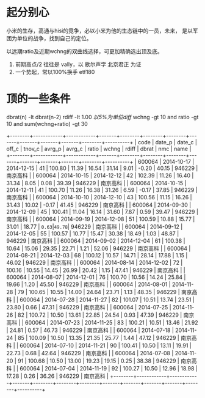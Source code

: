 # 起分别心

  小米的生存，高通与hisi的竞争，必以小米为他的生态链中的一员，未来，
  是以军团为单位的战争，找到自己的定位。

  以远期ratio及近期wchng的双曲线选择，可更加精确选出顶及底。

  1. 前期高点/2 往往是 vally，以 歌尔声学 北京君正 为证
  2. 一个势起，常以100%换手 etf180

# 顶的一些条件

  dbrat(n) -lt dbrat(n-2)
  rdiff -lt 1.00           *以5%为单位diff*
  wchng -gt 10 and ratio -gt 10 and sum(wchng+ratio) -gt 30

+--------+------------+------------+-------+--------+--------+--------+-------+-------+-------+-------+--------+----------+
| code   | date_p     | date_c     | off_c | tnov_c | avrg_p | avrg_c | ratio | wchng | rdiff | dbrat | nmc    | name     |
+--------+------------+------------+-------+--------+--------+--------+-------+-------+-------+-------+--------+----------+
| 600064 | 2014-10-17 | 2014-12-15 |    41 | 100.80 |  11.39 |  16.54 | 31.14 |  9.01 | -0.20 | 40.15 | 946229 | 南京高科 |
| 600064 | 2014-10-15 | 2014-12-12 |    42 | 102.39 |  11.26 |  16.40 | 31.34 |  8.05 |  0.08 | 39.39 | 946229 | 南京高科 |
| 600064 | 2014-10-15 | 2014-12-11 |    41 | 100.70 |  11.26 |  16.38 | 31.26 |  6.59 | -0.17 | 37.85 | 946229 | 南京高科 |
| 600064 | 2014-10-10 | 2014-12-10 |    43 | 100.56 |  11.15 |  16.26 | 31.43 | 10.02 | -0.17 | 41.45 | 946229 | 南京高科 |
| 600064 | 2014-09-30 | 2014-12-09 |    45 | 100.41 |  11.04 |  16.14 | 31.60 |  7.87 |  0.59 | 39.47 | 946229 | 南京高科 |
| 600064 | 2014-09-19 | 2014-12-08 |    51 | 100.59 |  10.88 |  15.77 | 31.01 | 18.77 | `0.63`|`49.78`| 946229 | 南京高科 |
| 600064 | 2014-09-12 | 2014-12-05 |    55 | 100.57 |  10.77 |  15.47 | 30.38 | 18.49 |  1.03 | 48.87 | 946229 | 南京高科 |
| 600064 | 2014-09-02 | 2014-12-04 |    61 | 100.38 |  10.64 |  15.06 | 29.35 | 22.71 |  1.21 | 52.06 | 946229 | 南京高科 |
| 600064 | 2014-08-21 | 2014-12-03 |    68 | 100.12 |  10.57 |  14.71 | 28.14 | 17.88 |  1.15 | 46.02 | 946229 | 南京高科 |
| 600064 | 2014-08-14 | 2014-12-02 |    72 | 100.16 |  10.55 |  14.45 | 26.99 | 20.42 |  1.15 | 47.41 | 946229 | 南京高科 |
| 600064 | 2014-08-07 | 2014-12-01 |    76 | 100.70 |  10.56 |  14.24 | 25.84 | 19.66 |  1.20 | 45.50 | 946229 | 南京高科 |
| 600064 | 2014-08-01 | 2014-11-28 |    79 | 100.65 |  10.55 |  14.00 | 24.64 | 23.71 |  1.13 | 48.35 | 946229 | 南京高科 |
| 600064 | 2014-07-28 | 2014-11-27 |    82 | 101.07 |  10.51 |  13.74 | 23.51 | 23.80 |  0.66 | 47.31 | 946229 | 南京高科 |
| 600064 | 2014-07-25 | 2014-11-26 |    82 | 100.72 |  10.50 |  13.61 | 22.85 | 24.54 |  0.93 | 47.39 | 946229 | 南京高科 |
| 600064 | 2014-07-23 | 2014-11-25 |    83 | 100.21 |  10.51 |  13.46 | 21.92 | 24.81 |  0.57 | 46.73 | 946229 | 南京高科 |
| 600064 | 2014-07-18 | 2014-11-24 |    85 | 100.09 |  10.50 |  13.35 | 21.35 | 25.77 |  1.44 | 47.12 | 946229 | 南京高科 |
| 600064 | 2014-07-10 | 2014-11-21 |    90 | 100.41 |  10.50 |  13.11 | 19.91 | 22.73 |  0.68 | 42.64 | 946229 | 南京高科 |
| 600064 | 2014-07-08 | 2014-11-20 |    91 | 100.68 |  10.50 |  13.00 | 19.23 | 19.15 |  0.25 | 38.38 | 946229 | 南京高科 |
| 600064 | 2014-07-04 | 2014-11-19 |    92 | 100.27 |  10.50 |  12.96 | 18.98 | 17.28 |  0.26 | 36.26 | 946229 | 南京高科 |
+--------+------------+------------+-------+--------+--------+--------+-------+-------+-------+-------+--------+----------+

